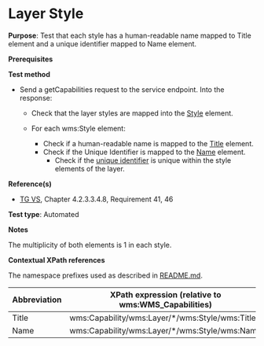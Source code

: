 # Layer Style

**Purpose**: Test that each style has a human-readable name mapped to Title element and a unique identifier  mapped to Name element.

**Prerequisites**

**Test method**

* Send a getCapabilities request to the service endpoint. Into the response:

  * Check that the layer styles are mapped into the [Style](#style) element. 
  
  * For each wms:Style element:

    * Check if a human-readable name is mapped to the [Title](#title) element.
    * Check if the Unique Identifier is mapped to the [Name](#name) element.
      * Check if the [unique identifier](#name) is unique within the style elements of the layer.

**Reference(s)**
* [TG VS](./README.md#ref_TG_VS), Chapter 4.2.3.3.4.8, Requirement 41, 46

**Test type**: Automated

**Notes**

The multiplicity of both elements is 1 in each style.

**Contextual XPath references**

The namespace prefixes used as described in [README.md](./README.md#namespaces).

Abbreviation                                               |  XPath expression (relative to wms:WMS_Capabilities)
---------------------------------------------------------- | -------------------------------------------------------------------------
Title <a name="title"></a> | wms:Capability/wms:Layer/*/wms:Style/wms:Title
Name <a name="name"></a> | wms:Capability/wms:Layer/*/wms:Style/wms:Name
